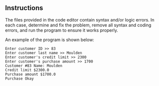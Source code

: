 ## Instructions

The files provided in the code editor contain syntax and/or logic errors. In each case, determine and fix the problem, remove all syntax and coding errors, and run the program to ensure it works properly.

An example of the program is shown below:

```
Enter customer ID >> 83
Enter customer last name >> Moulden
Enter customer's credit limit >> 2300
Enter customer's purchase amount >> 1700
Customer #83 Name: Moulden
Credit limit $2300.0
Purchase amount $1700.0
Purchase Okay
```
